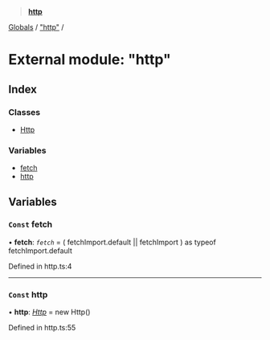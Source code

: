 > **[http](../README.md)**

[Globals](../globals.md) / ["http"](_http_.md) /

# External module: "http"

## Index

### Classes

* [Http](../classes/_http_.http.md)

### Variables

* [fetch](_http_.md#const-fetch)
* [http](_http_.md#const-http)

## Variables

### `Const` fetch

• **fetch**: *`fetch`* =  (
  fetchImport.default || fetchImport
) as typeof fetchImport.default

Defined in http.ts:4

___

### `Const` http

• **http**: *[Http](../classes/_http_.http.md)* =  new Http()

Defined in http.ts:55